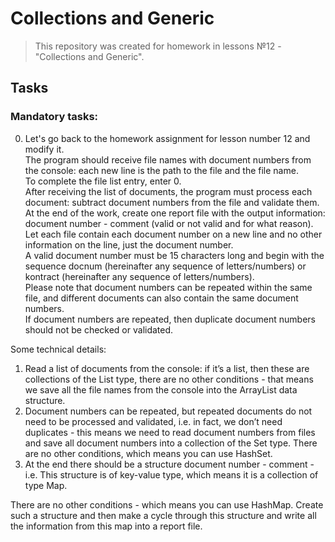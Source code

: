# Collections and Generic
>This repository was created for homework in lessons №12 - "Collections and Generic".
## Tasks

### Mandatory tasks:
0. Let's go back to the homework assignment for lesson number 12 and modify it.  
  The program should receive file names with document numbers from the console: each new line is the path to the file and the file name.  
  To complete the file list entry, enter 0.  
  After receiving the list of documents, the program must process each document: subtract document numbers from the file and validate them.  
  At the end of the work, create one report file with the output information: document number - comment (valid or not valid and for what reason).  
  Let each file contain each document number on a new line and no other information on the line, just the document number.  
  A valid document number must be 15 characters long and begin with the sequence docnum (hereinafter any sequence of letters/numbers) or kontract (hereinafter any sequence of letters/numbers).  
  Please note that document numbers can be repeated within the same file, and different documents can also contain the same document numbers.  
  If document numbers are repeated, then duplicate document numbers should not be checked or validated.

  Some technical details:  
1) Read a list of documents from the console: if it’s a list, then these are collections of the List type, there are no other conditions - that means we save all the file names from the console into the ArrayList data structure.  
2) Document numbers can be repeated, but repeated documents do not need to be processed and validated, i.e. in fact, we don’t need duplicates - this means we need to read document numbers from files and save all document numbers into a collection of the Set type. There are no other conditions, which means you can use HashSet.
3) At the end there should be a structure document number - comment - i.e. This structure is of key-value type, which means it is a collection of type Map.
   
There are no other conditions - which means you can use HashMap. Create such a structure and then make a cycle through this structure and write all the information from this map into a report file.
 
